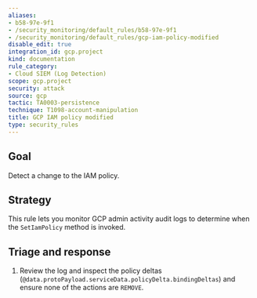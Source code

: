 ```yaml
---
aliases:
- b58-97e-9f1
- /security_monitoring/default_rules/b58-97e-9f1
- /security_monitoring/default_rules/gcp-iam-policy-modified
disable_edit: true
integration_id: gcp.project
kind: documentation
rule_category:
- Cloud SIEM (Log Detection)
scope: gcp.project
security: attack
source: gcp
tactic: TA0003-persistence
technique: T1098-account-manipulation
title: GCP IAM policy modified
type: security_rules
---
```


## Goal
Detect a change to the IAM policy. 

## Strategy
This rule lets you monitor GCP admin activity audit logs to determine when the `SetIamPolicy` method is invoked. 

## Triage and response
1. Review the log and inspect the policy deltas (`@data.protoPayload.serviceData.policyDelta.bindingDeltas`) and ensure none of the actions are `REMOVE`.
